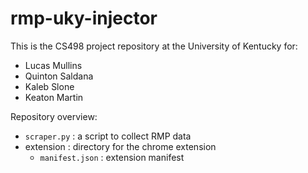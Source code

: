 # rmp-uky-injector
This is the CS498 project repository at the University of Kentucky for:
- Lucas Mullins
- Quinton Saldana
- Kaleb Slone
- Keaton Martin

Repository overview:
- `scraper.py` : a script to collect RMP data
- extension : directory for the chrome extension
    - `manifest.json` : extension manifest
